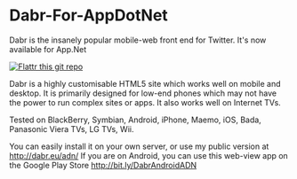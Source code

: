 Dabr-For-AppDotNet
==================

Dabr is the insanely popular mobile-web front end for Twitter.  It's now available for App.Net

[![Flattr this git repo](http://api.flattr.com/button/flattr-badge-large.png)](https://flattr.com/submit/auto?user_id=edent42&url=https://github.com/edent/Dabr-For-AppDotNet&title=Dabr-For-AppDotNet&language=&tags=github&category=software) 

Dabr is a highly customisable HTML5 site which works well on mobile and desktop. It is primarily designed for low-end phones which may not have the power to run complex sites or apps.  It also works well on Internet TVs.

Tested on BlackBerry, Symbian, Android, iPhone, Maemo, iOS, Bada, Panasonic Viera TVs, LG TVs, Wii.

You can easily install it on your own server, or use my public version at http://dabr.eu/adn/
If you are on Android, you can use this web-view app on the Google Play Store http://bit.ly/DabrAndroidADN
